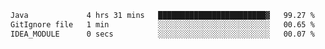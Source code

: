 <!--START_SECTION:waka-->

```txt
Java             4 hrs 31 mins   ████████████████████████▓   99.27 %
GitIgnore file   1 min           ░░░░░░░░░░░░░░░░░░░░░░░░░   00.65 %
IDEA_MODULE      0 secs          ░░░░░░░░░░░░░░░░░░░░░░░░░   00.07 %
```

<!--END_SECTION:waka-->
